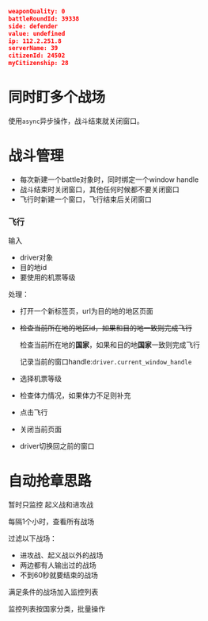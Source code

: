 ```json
weaponQuality: 0
battleRoundId: 39338
side: defender
value: undefined
ip: 112.2.251.8
serverName: 39
citizenId: 24502
myCitizenship: 28
```



# 同时盯多个战场

使用`async`异步操作，战斗结束就关闭窗口。



# 战斗管理

- 每次新建一个battle对象时，同时绑定一个window handle
- 战斗结束时关闭窗口，其他任何时候都不要关闭窗口
- 飞行时新建一个窗口，飞行结束后关闭窗口

### 飞行

输入

- driver对象
- 目的地id
- 要使用的机票等级

处理：

- 打开一个新标签页，url为目的地的地区页面

- ~~检查当前所在地的地区id，如果和目的地一致则完成飞行~~

  检查当前所在地的**国家**，如果和目的地**国家**一致则完成飞行

  记录当前的窗口handle:`driver.current_window_handle`

- 选择机票等级

- 检查体力情况，如果体力不足则补充

- 点击飞行

- 关闭当前页面

- driver切换回之前的窗口



# 自动抢章思路

暂时只监控 起义战和进攻战

每隔1个小时，查看所有战场

过滤以下战场：

- 进攻战、起义战以外的战场
- 两边都有人输出过的战场
- 不到60秒就要结束的战场

满足条件的战场加入监控列表

监控列表按国家分类，批量操作



